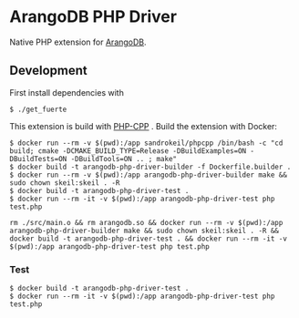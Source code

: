 # ArangoDB PHP Driver 
Native PHP extension for [ArangoDB](https://arangodb.com/).

## Development

First install dependencies with

```
$ ./get_fuerte
```

This extension is build with [PHP-CPP](http://www.php-cpp.com/) . Build the extension with Docker:

```
$ docker run --rm -v $(pwd):/app sandrokeil/phpcpp /bin/bash -c "cd build; cmake -DCMAKE_BUILD_TYPE=Release -DBuildExamples=ON -DBuildTests=ON -DBuildTools=ON .. ; make"
$ docker build -t arangodb-php-driver-builder -f Dockerfile.builder .
$ docker run --rm -v $(pwd):/app arangodb-php-driver-builder make && sudo chown skeil:skeil . -R
$ docker build -t arangodb-php-driver-test .
$ docker run --rm -it -v $(pwd):/app arangodb-php-driver-test php test.php
```

```
rm ./src/main.o && rm arangodb.so && docker run --rm -v $(pwd):/app arangodb-php-driver-builder make && sudo chown skeil:skeil . -R && docker build -t arangodb-php-driver-test . && docker run --rm -it -v $(pwd):/app arangodb-php-driver-test php test.php
```

### Test

```
$ docker build -t arangodb-php-driver-test .
$ docker run --rm -it -v $(pwd):/app arangodb-php-driver-test php test.php
```
